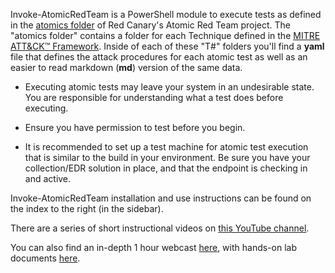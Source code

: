 Invoke-AtomicRedTeam is a PowerShell module to execute tests as defined in the [atomics folder](https://github.com/redcanaryco/atomic-red-team/tree/master/atomics) of Red Canary's Atomic Red Team project. The "atomics folder" contains a folder for each Technique defined in the [MITRE ATT&CK™ Framework](https://attack.mitre.org/matrices/enterprise/). Inside of each of these "T#" folders you'll find a **yaml** file that defines the attack procedures for each atomic test as well as an easier to read markdown (**md**) version of the same data.

* Executing atomic tests may leave your system in an undesirable state. You are responsible for understanding what a test does before executing.

* Ensure you have permission to test before you begin.

* It is recommended to set up a test machine for atomic test execution that is similar to the build in your environment. Be sure you have your collection/EDR solution in place, and that the endpoint is checking in and active.

Invoke-AtomicRedTeam installation and use instructions can be found on the index to the right (in the sidebar).

There are a series of short instructional videos on [this YouTube channel](https://www.youtube.com/playlist?list=PL92eUXSF717W9TCfZzLca6DmlFXFIu8p6).

You can also find an in-depth 1 hour webcast [here](https://www.youtube.com/watch?v=eHZEyEf_icE&t=1925s), with hands-on lab documents [here](https://1drv.ms/w/s!AvDXyd4cgfxesEclTt8tScoatJn2?e=pb0tsR).
